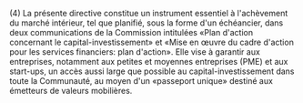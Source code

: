 (4) La présente directive constitue un instrument essentiel à l'achèvement du marché intérieur, tel que planifié, sous la forme d'un échéancier, dans deux communications de la Commission intitulées «Plan d'action concernant le capital-investissement» et «Mise en œuvre du cadre d'action pour les services financiers: plan d'action». Elle vise à garantir aux entreprises, notamment aux petites et moyennes entreprises (PME) et aux start-ups, un accès aussi large que possible au capital-investissement dans toute la Communauté, au moyen d'un «passeport unique» destiné aux émetteurs de valeurs mobilières.